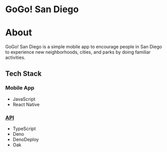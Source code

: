 # GoGo! San Diego

# About

GoGo! San Diego is a simple mobile app to encourage people in San Diego to experience new neighborhoods, cities, and parks by doing familiar activities.

## Tech Stack

### Mobile App

- JavaScript
- React Native

### [API](https://github.com/jameshschuler/go-go-san-diego-api)

- TypeScript
- Deno
- DenoDeploy
- Oak
